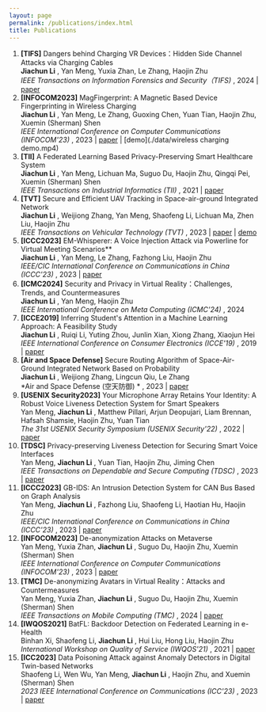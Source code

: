 ```yaml
---
layout: page
permalink: /publications/index.html
title: Publications
---
```



1. **[TIFS]** Dangers behind Charging VR Devices：Hidden Side Channel Attacks via Charging Cables<br>
   **Jiachun Li** , Yan Meng, Yuxia Zhan, Le Zhang, Haojin Zhu<br>
   *IEEE Transactions on Information Forensics and Security（TIFS)* , 2024 | [paper](https://ieeexplore.ieee.org/document/10684784)
2. **[INFOCOM2023]** MagFingerprint: A Magnetic Based Device Fingerprinting in Wireless Charging<br>
   **Jiachun Li** , Yan Meng, Le Zhang, Guoxing Chen, Yuan Tian, Haojin Zhu, Xuemin (Sherman) Shen<br>
   *IEEE International Conference on Computer Communications (INFOCOM'23)* , 2023 | [paper](./data/jiachuninfocom.pdf) | [demo](./data/wireless charging demo.mp4)
3. **[TII]** A Federated Learning Based Privacy-Preserving Smart Healthcare System<br>
   **Jiachun Li** , Yan Meng, Lichuan Ma, Suguo Du, Haojin Zhu, Qingqi Pei, Xuemin (Sherman) Shen<br>
   *IEEE Transactions on Industrial Informatics (TII)* , 2021 | [paper](https://ieeexplore.ieee.org/abstract/document/9492000)
4. **[TVT]** Secure and Efficient UAV Tracking in Space-air-ground Integrated Network<br>
   **Jiachun Li** , Weijiong Zhang, Yan Meng, Shaofeng Li, Lichuan Ma, Zhen Liu, Haojin Zhu<br>
   *IEEE Transactions on Vehicular Technology (TVT)* , 2023 | [paper](https://ieeexplore.ieee.org/document/10064000) | [demo](./data/SAGIN.mp4)
5. **[ICCC2023]** EM-Whisperer: A Voice Injection Attack via Powerline for Virtual Meeting Scenarios**<br>
   **Jiachun Li** , Yan Meng, Le Zhang, Fazhong Liu, Haojin Zhu<br>
   *IEEE/CIC International Conference on Communications in China (ICCC'23)* , 2023 | [paper](./data/jiachuniccc.pdf)
6. **[ICMC2024]** Security and Privacy in Virtual Reality：Challenges, Trends, and Countermeasures<br>
   **Jiachun Li** , Yan Meng, Haojin Zhu<br>
   *IEEE International Conference on Meta Computing (ICMC'24)* , 2024
7. **[ICCE2019]** Inferring Student's Attention in a Machine Learning Approach: A Feasibility Study<br>
   **Jiachun Li** , Ruiqi Li, Yuting Zhou, Junlin Xian, Xiong Zhang, Xiaojun Hei<br>
   *IEEE International Conference on Consumer Electronics (ICCE'19)* , 2019 | [paper](https://ieeexplore.ieee.org/abstract/document/8991763)
8. **[Air and Space Defense]** Secure Routing Algorithm of Space-Air-Ground Integrated Network Based on Probability<br>
   **Jiachun Li** , Weijiong Zhang, Lingcun Qiu, Le Zhang<br>
   *Air and Space Defense (空天防御) * , 2023 | [paper](./data/3.pdf)
9. **[USENIX Security2023]** Your Microphone Array Retains Your Identity: A Robust Voice Liveness Detection System for Smart Speakers<br>
   Yan Meng,  **Jiachun Li** , Matthew Pillari, Arjun Deopujari, Liam Brennan, Hafsah Shamsie, Haojin Zhu, Yuan Tian<br>
   *The 31st USENIX Security Symposium (USENIX Security'22)* , 2022 | [paper](https://www.usenix.org/system/files/sec22summer_meng.pdf)
10. **[TDSC]** Privacy-preserving Liveness Detection for Securing Smart Voice Interfaces<br>
   Yan Meng,  **Jiachun Li** , Yuan Tian, Haojin Zhu, Jiming Chen<br>
   *IEEE Transactions on Dependable and Secure Computing (TDSC)* , 2023 | [paper](https://ieeexplore.ieee.org/document/10265181)
11. **[ICCC2023]** GB-IDS: An Intrusion Detection System for CAN Bus Based on Graph Analysis<br>
   Yan Meng,  **Jiachun Li** , Fazhong Liu, Shaofeng Li, Haotian Hu, Haojin Zhu<br>
   *IEEE/CIC International Conference on Communications in China (ICCC'23)* , 2023 | [paper](./data/yaniccc.pdf)
12. **[INFOCOM2023]** De-anonymization Attacks on Metaverse<br>
   Yan Meng, Yuxia Zhan,  **Jiachun Li** , Suguo Du, Haojin Zhu, Xuemin (Sherman) Shen<br>
   *IEEE International Conference on Computer Communications (INFOCOM'23)* , 2023 | [paper](./data/yaninfocom.pdf)
13. **[TMC]** De-anonymizing Avatars in Virtual Reality：Attacks and Countermeasures<br>
   Yan Meng, Yuxia Zhan,  **Jiachun Li** , Suguo Du, Haojin Zhu, Xuemin (Sherman) Shen<br>
   *IEEE Transactions on Mobile Computing (TMC)* , 2024 | [paper](https://ieeexplore.ieee.org/abstract/document/10592805)
14. **[IWQOS2021]** BatFL: Backdoor Detection on Federated Learning in e-Health<br>
   Binhan Xi, Shaofeng Li,  **Jiachun Li** , Hui Liu, Hong Liu, Haojin Zhu<br>
   *International Workshop on Quality of Service (IWQOS'21)* , 2021 | [paper](https://ieeexplore.ieee.org/abstract/document/9521339)
15. **[ICC2023]** Data Poisoning Attack against Anomaly Detectors in Digital Twin-based Networks<br>
   Shaofeng Li, Wen Wu, Yan Meng,  **Jiachun Li** , Haojin Zhu, and Xuemin (Sherman) Shen<br>
   *2023 IEEE International Conference on Communications (ICC'23)* , 2023 | [paper](./data/shaofengicc.pdf)
